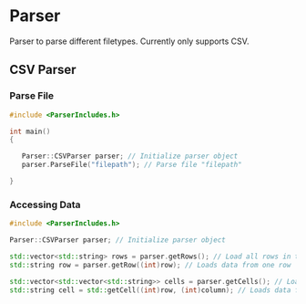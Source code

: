# Parser
Parser to parse different filetypes. Currently only supports CSV.

## CSV Parser

### Parse File
```C++
#include <ParserIncludes.h>

int main() 
{

   Parser::CSVParser parser; // Initialize parser object
   parser.ParseFile("filepath"); // Parse file "filepath"

}
```

### Accessing Data

```C++
#include <ParserIncludes.h>

Parser::CSVParser parser; // Initialize parser object

std::vector<std::string> rows = parser.getRows(); // Load all rows in the CSV File 
std::string row = parser.getRow((int)row); // Loads data from one row

std::vector<std::vector<std::string>> cells = parser.getCells(); // Loads all cells
std::string cell = std::getCell((int)row, (int)column); // Loads data from one cell
```
